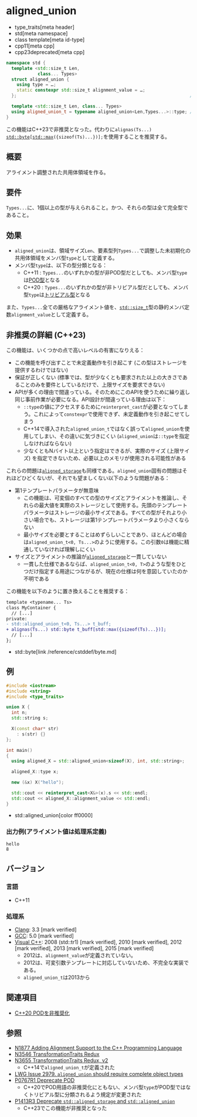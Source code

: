 # aligned_union
* type_traits[meta header]
* std[meta namespace]
* class template[meta id-type]
* cpp11[meta cpp]
* cpp23deprecated[meta cpp]

```cpp
namespace std {
  template <std::size_t Len,
            class... Types>
  struct aligned_union {
    using type = …;
    static constexpr std::size_t alignment_value = …;
  };                                                                  // (1) C++11

  template <std::size_t Len, class... Types>
  using aligned_union_t = typename aligned_union<Len,Types...>::type; // (2) C++14
}
```

この機能はC++23で非推奨となった。代わりに`alignas(Ts...)` [`std::byte`](/reference/cstddef/byte.md)`[`[`std::max`](/reference/algorithm/max.md)`({sizeof(Ts)...})];`を使用することを推奨する。


## 概要
アライメント調整された共用体領域を作る。


## 要件
`Types...`に、1個以上の型が与えられること。かつ、それらの型は全て完全型であること。


## 効果
- `aligned_union`は、領域サイズ`Len`、要素型列`Types...`で調整した未初期化の共用体領域をメンバ型`type`として定義する。
- メンバ型`type`は、以下の型分類となる：
    - C++11 : `Types...`のいずれかの型が非POD型だとしても、メンバ型`type`は[POD型](is_pod.md)となる
    - C++20 : `Types...`のいずれかの型が非トリビアル型だとしても、メンバ型`type`は[トリビアル型](is_trivial.md)となる

また、`Types...`全ての厳格なアライメント値を、[`std::size_t`](/reference/cstddef/size_t.md)型の静的メンバ定数`alignment_value`として定義する。


## 非推奨の詳細 (C++23)
この機能は、いくつかの点で高いレベルの有害になりえる：

- この機能を呼び出すことで未定義動作を引き起こす (この型はストレージを提供するわけではない)
- 保証が正しくない (標準では、型が少なくとも要求された以上の大きさであることのみを要件としているだけで、上限サイズを要求できない)
- APIが多くの理由で間違っている。そのためにこのAPIを使うために繰り返し同じ事前作業が必要になる。API設計が間違っている理由は以下：
    - `::type`の値にアクセスするために`reinterpret_cast`が必要となってしまう。これによって`constexpr`で使用できず、未定義動作を引き起こせてしまう
    - C++14で導入された`aligned_union_t`ではなく誤って`aligned_union`を使用してしまい、その違いに気づきにくい (`aligned_union`は`::type`を指定しなければならない)
    - 少なくともNバイト以上という指定はできるが、実際のサイズ (上限サイズ) を指定できないため、必要以上のメモリが使用される可能性がある

これらの問題は[`aligned_storage`](aligned_storage.md)も同様である。`aligned_union`固有の問題はそれほどひどくないが、それでも望ましくない以下のような問題がある：

- 第1テンプレートパラメータが無意味
    - この機能は、可変個のすべての型のサイズとアライメントを推論し、それらの最大値を実際のストレージとして使用する。先頭のテンプレートパラメータはストレージの最小サイズである。すべての型がそれより小さい場合でも、ストレージは第1テンプレートパラメータより小さくならない
    - 最小サイズを必要とすることはめずらしいことであり、ほとんどの場合は`aligned_union_t<0, Ts...>`のように使用する。この引数`0`は機能に精通していなければ理解しにくい
- サイズとアライメントの推論が[`aligned_storage`](aligned_storage.md)と一貫していない
    - 一貫した仕様であるならば、`aligned_union_t<0, T>`のような型をひとつだけ指定する用途につながるが、現在の仕様は何を意図していたのか不明である

この機能を以下のように置き換えることを推奨する：

```diff
template <typename... Ts>
class MyContainer {
  // [...]
private:
- std::aligned_union_t<0, Ts...> t_buff;
+ alignas(Ts...) std::byte t_buff[std::max({sizeof(Ts)...})];
  // [...]
};
```
* std::byte[link /reference/cstddef/byte.md]


## 例
```cpp example
#include <iostream>
#include <string>
#include <type_traits>

union X {
  int n;
  std::string s;

  X(const char* str)
    : s(str) {}
};

int main()
{
  using aligned_X = std::aligned_union<sizeof(X), int, std::string>;

  aligned_X::type x;

  new (&x) X("hello");

  std::cout << reinterpret_cast<X&>(x).s << std::endl;
  std::cout << aligned_X::alignment_value << std::endl;
}
```
* std::aligned_union[color ff0000]

### 出力例(アライメント値は処理系定義)
```
hello
8
```

## バージョン
### 言語
- C++11

### 処理系
- [Clang](/implementation.md#clang): 3.3 [mark verified]
- [GCC](/implementation.md#gcc): 5.0 [mark verified]
- [Visual C++](/implementation.md#visual_cpp): 2008 (std::tr1) [mark verified], 2010 [mark verified], 2012 [mark verified], 2013 [mark verified], 2015 [mark verified]
	- 2012は、`alignment_value`が定義されていない。
	- 2012は、可変引数テンプレートに対応していないため、不完全な実装である。
	- `aligned_union_t`は2013から


## 関連項目
- [C++20 PODを非推奨化](/lang/cpp20/deprecate_pod.md)


## 参照
- [N1877 Adding Alignment Support to the C++ Programming Language](http://www.open-std.org/jtc1/sc22/wg21/docs/papers/2005/n1877.pdf)
- [N3546 TransformationTraits Redux](http://www.open-std.org/jtc1/sc22/wg21/docs/papers/2013/n3546.pdf)
- [N3655 TransformationTraits Redux, v2](http://www.open-std.org/jtc1/sc22/wg21/docs/papers/2013/n3655.pdf)
    - C++14で`aligned_union_t`が定義された
- [LWG Issue 2979. `aligned_union` should require complete object types](https://wg21.cmeerw.net/lwg/issue2979)
- [P0767R1 Deprecate POD](http://www.open-std.org/jtc1/sc22/wg21/docs/papers/2017/p0767r1.html)
    - C++20でPOD用語の非推奨化にともない、メンバ型`type`がPOD型ではなくトリビアル型に分類されるよう規定が変更された
- [P1413R3 Deprecate `std::aligned_storage` and `std::aligned_union`](https://www.open-std.org/jtc1/sc22/wg21/docs/papers/2021/p1413r3.pdf)
    - C++23でこの機能が非推奨となった

